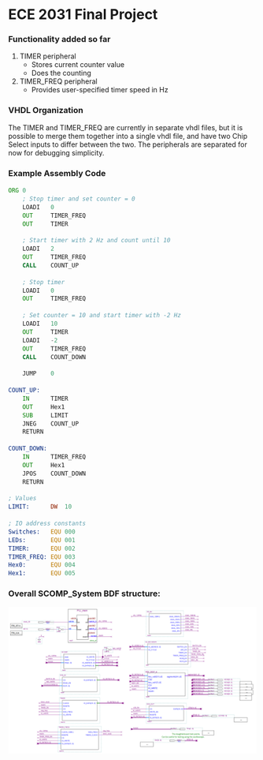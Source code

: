 # ECE 2031 Final Project

### Functionality added so far

1. TIMER peripheral
    - Stores current counter value
    - Does the counting
2. TIMER_FREQ peripheral
    - Provides user-specified timer speed in Hz

### VHDL Organization

The TIMER and TIMER_FREQ are currently in separate vhdl files, but it is possible to merge them together into a single vhdl file, and have two Chip Select inputs to differ between the two.
The peripherals are separated for now for debugging simplicity.

### Example Assembly Code
```asm
ORG 0
    ; Stop timer and set counter = 0
    LOADI   0
    OUT     TIMER_FREQ
    OUT     TIMER

    ; Start timer with 2 Hz and count until 10
    LOADI   2
    OUT     TIMER_FREQ
    CALL    COUNT_UP

    ; Stop timer
    LOADI   0
    OUT     TIMER_FREQ

    ; Set counter = 10 and start timer with -2 Hz
    LOADI   10
    OUT     TIMER
    LOADI   -2
    OUT     TIMER_FREQ
    CALL    COUNT_DOWN

	JUMP    0

COUNT_UP:
    IN      TIMER
    OUT     Hex1
    SUB     LIMIT
    JNEG    COUNT_UP
    RETURN

COUNT_DOWN:
    IN      TIMER_FREQ
    OUT     Hex1
    JPOS    COUNT_DOWN
    RETURN

; Values
LIMIT:      DW  10

; IO address constants
Switches:   EQU 000
LEDs:       EQU 001
TIMER:      EQU 002
TIMER_FREQ: EQU 003
Hex0:       EQU 004
Hex1:       EQU 005
```

### Overall SCOMP_System BDF structure:

![SCOMP_SystemBDF.png](https://github.com/ecuasonic/ECE2031-Timer-Project/blob/main/SCOMP_SystemBDF.png)
